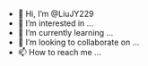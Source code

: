 - 👋 Hi, I’m @LiuJY229
- 👀 I’m interested in ...
- 🌱 I’m currently learning ...
- 💞️ I’m looking to collaborate on ...
- 📫 How to reach me ...

<!---
LiuJY229/LiuJY229 is a ✨ special ✨ repository because its `README.md` (this file) appears on your GitHub profile.
You can click the Preview link to take a look at your changes.
--->
